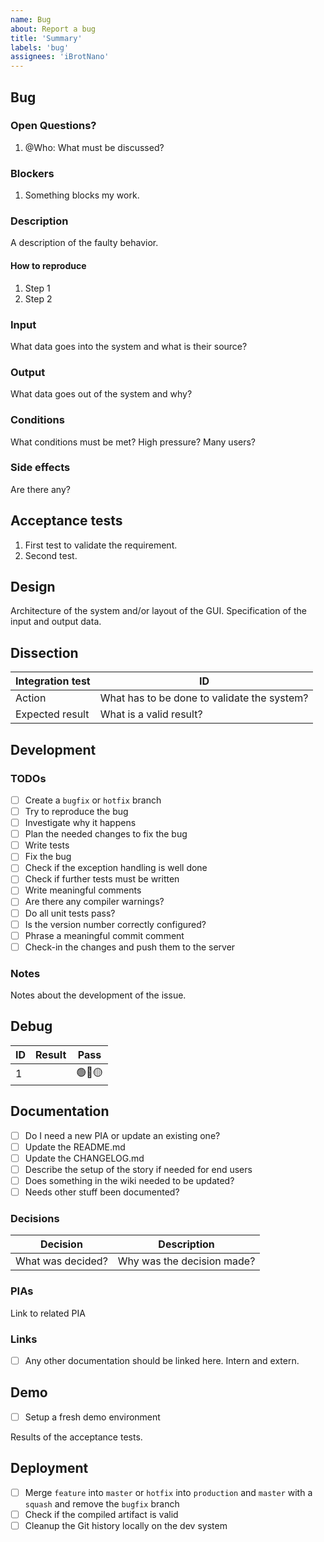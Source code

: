 ```yaml
---
name: Bug
about: Report a bug
title: 'Summary'
labels: 'bug'
assignees: 'iBrotNano'
---
```


## Bug

### Open Questions?

1. @Who: What must be discussed?

### Blockers

1. Something blocks my work.

### Description

A description of the faulty behavior.

#### How to reproduce

1. Step 1
1. Step 2

### Input

What data goes into the system and what is their source?

### Output

What data goes out of the system and why?

### Conditions

What conditions must be met? High pressure? Many users?

### Side effects

Are there any?

## Acceptance tests

1. First test to validate the requirement.
1. Second test.

## Design

Architecture of the system and/or layout of the GUI. Specification of the input and output data.

## Dissection

| Integration test | ID                                          |
| --------------- | ------------------------------------------- |
| Action          | What has to be done to validate the system? |
| Expected result | What is a valid result?                     |

## Development

### TODOs

- [ ] Create a `bugfix`  or `hotfix` branch
- [ ] Try to reproduce the bug
- [ ] Investigate why it happens
- [ ] Plan the needed changes to fix the bug
- [ ] Write tests
- [ ] Fix the bug
- [ ] Check if the exception handling is well done
- [ ] Check if further tests must be written
- [ ] Write meaningful comments
- [ ] Are there any compiler warnings?
- [ ] Do all unit tests pass?
- [ ] Is the version number correctly configured?
- [ ] Phrase a meaningful commit comment
- [ ] Check-in the changes and push them to the server

### Notes

Notes about the development of the issue.

## Debug

| ID   | Result | Pass |
| ---- | ------ | ---- |
| 1   |        | 🟢🔴🟡  |

## Documentation

- [ ] Do I need a new PIA or update an existing one?
- [ ] Update the README.md
- [ ] Update the CHANGELOG.md
- [ ] Describe the setup of the story if needed for end users
- [ ] Does something in the wiki needed to be updated?
- [ ] Needs other stuff been documented?

### Decisions

| Decision          | Description                |
| ----------------- | -------------------------- |
| What was decided? | Why was the decision made? |

### PIAs

Link to related PIA

### Links

- [ ] Any other documentation should be linked here. Intern and extern.

## Demo

- [ ] Setup a fresh demo environment

Results of the acceptance tests.

## Deployment

- [ ] Merge `feature` into `master`  or `hotfix` into `production` and `master` with a `squash` and remove the `bugfix` branch
- [ ] Check if the compiled artifact is valid
- [ ] Cleanup the Git history locally on the dev system